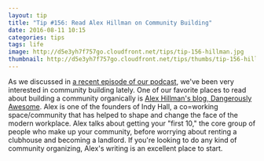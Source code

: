 ```yaml
---
layout: tip
title: "Tip #156: Read Alex Hillman on Community Building"
date: 2016-08-11 10:15
categories: tips
tags: life
image: http://d5e3yh7f757go.cloudfront.net/tips/tip-156-hillman.jpg
thumbnail: http://d5e3yh7f757go.cloudfront.net/tips/thumbs/tip-156-hillman.jpg
---
```

As we discussed in <a href="http://beatsryetypes.com/episodes/2016/07/18/episode-48-we-are-back.html">a recent episode of our podcast</a>, we've been very interested in community building lately. One of our favorite places to read about building a community organically is <a href="http://dangerouslyawesome.com/">Alex Hillman's blog, Dangerously Awesome</a>. Alex is one of the founders of Indy Hall, a co=working space/community that has helped to shape and change the face of the modern workplace. Alex talks about getting your "first 10," the core group of people who make up your community, before worrying about renting a clubhouse and becoming a landlord. If you're looking to do any kind of community organizing, Alex's writing is an excellent place to start.
